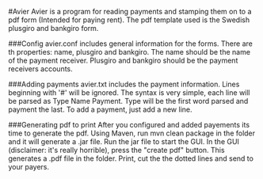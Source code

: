 #Avier
Avier is a program for reading payments and stamping them on to a pdf form (Intended for paying rent).
The pdf template used is the Swedish plusgiro and bankgiro form.

###Config
avier.conf includes general information for the forms. There are th properties:
name, plusgiro and bankgiro. The name should be the name of the payment receiver. Plusgiro and bankgiro
should be the payment receivers accounts.

###Adding payments
avier.txt includes the payment information. Lines beginning with '#' will be ignored.
The syntax is very simple, each line will be parsed as Type Name Payment. Type will be the
first word parsed and payment the last. To add a payment, just add a new line.

###Generating pdf to print
After you configured and added payements its time to generate the pdf.
Using Maven, run mvn clean package in the folder and it will generate a .jar file.
Run the jar file to start the GUI. In the GUI (disclaimer: it's really horrible),
press the "create pdf" button. This generates a .pdf file in the folder. Print, cut the
the dotted lines and send to your payers.
